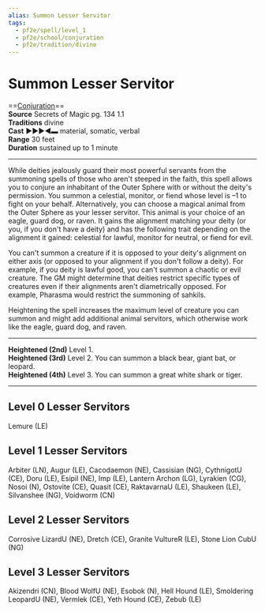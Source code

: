 ```yaml
---
alias: Summon Lesser Servitor
tags:
  - pf2e/spell/level_1
  - pf2e/school/conjuration
  - pf2e/tradition/divine
---
```


# Summon Lesser Servitor

==[Conjuration](Conjuration.md)==  
__Source__ Secrets of Magic pg. 134 1.1  
**Traditions** divine  
**Cast** ►►►◄▬ material, somatic, verbal  
**Range** 30 feet  
**Duration** sustained up to 1 minute

---

While deities jealously guard their most powerful servants from the summoning spells of those who aren't steeped in the faith, this spell allows you to conjure an inhabitant of the Outer Sphere with or without the deity's permission. You summon a celestial, monitor, or fiend whose level is –1 to fight on your behalf. Alternatively, you can choose a magical animal from the Outer Sphere as your lesser servitor. This animal is your choice of an eagle, guard dog, or raven. It gains the alignment matching your deity (or you, if you don't have a deity) and has the following trait depending on the alignment it gained: celestial for lawful, monitor for neutral, or fiend for evil.

You can't summon a creature if it is opposed to your deity's alignment on either axis (or opposed to your alignment if you don't follow a deity). For example, if you deity is lawful good, you can't summon a chaotic or evil creature. The GM might determine that deities restrict specific types of creatures even if their alignments aren't diametrically opposed. For example, Pharasma would restrict the summoning of sahkils.

Heightening the spell increases the maximum level of creature you can summon and might add additional animal servitors, which otherwise work like the eagle, guard dog, and raven.

<hr>

**Heightened (2nd)** Level 1.  
**Heightened (3rd)** Level 2. You can summon a black bear, giant bat, or leopard.  
**Heightened (4th)** Level 3. You can summon a great white shark or tiger.

---

## Level 0 Lesser Servitors

Lemure (LE)

## Level 1 Lesser Servitors

Arbiter (LN), Augur (LE), Cacodaemon (NE), Cassisian (NG), CythnigotU (CE), Doru (LE), Esipil (NE), Imp (LE), Lantern Archon (LG), Lyrakien (CG), Nosoi (N), Ostovite (CE), Quasit (CE), RaktavarnaU (LE), Shaukeen (LE), Silvanshee (NG), Voidworm (CN)

## Level 2 Lesser Servitors

Corrosive LizardU (NE), Dretch (CE), Granite VultureR (LE), Stone Lion CubU (NG)

## Level 3 Lesser Servitors

Akizendri (CN), Blood WolfU (NE), Esobok (N), Hell Hound (LE), Smoldering LeopardU (NE), Vermlek (CE), Yeth Hound (CE), Zebub (LE)
